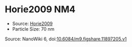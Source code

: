 <a name="material" />

# Horie2009 NM4
<script type="application/ld+json">
  {
    "@context": "https://schema.org/",
    "@type": "ChemicalSubstance",
    "@id": "https://egonw.github.io/nanowiki/nanowiki181.html#material",
    "http://purl.org/dc/terms/conformsTo":
      {
        "@type": "CreativeWork",
        "@id": "https://bioschemas.org/profiles/ChemicalSubstance/0.4-RELEASE/"
      },
    "identfier": "181",
    "name": "Horie2009 NM4",
    "url": "https://egonw.github.io/nanowiki/nanowiki181.html#material",
    "sameAs": "http://127.0.0.1/mediawiki/index.php/Special:URIResolver/Horie2009_NM4"
  }
</script>


* Source: [Horie2009](articleHorie2009.md)
* Particle Size: 70 nm


Source: NanoWiki 6, doi:[10.6084/m9.figshare.11897205.v1](https://doi.org/10.6084/m9.figshare.11897205.v1)
